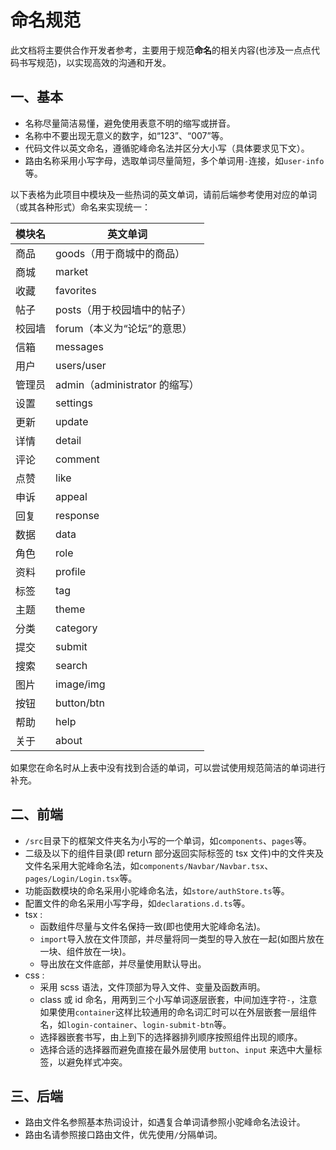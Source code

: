 # 命名规范

此文档将主要供合作开发者参考，主要用于规范**命名**的相关内容(也涉及一点点代码书写规范)，以实现高效的沟通和开发。

## 一、基本

- 名称尽量简洁易懂，避免使用表意不明的缩写或拼音。
- 名称中不要出现无意义的数字，如“123”、“007”等。
- 代码文件以英文命名，遵循驼峰命名法并区分大小写（具体要求见下文）。
- 路由名称采用小写字母，选取单词尽量简短，多个单词用`-`连接，如`user-info`等。

以下表格为此项目中模块及一些热词的英文单词，请前后端参考使用对应的单词（或其各种形式）命名来实现统一：

| 模块名 | 英文单词                      |
| ------ | ----------------------------- |
| 商品   | goods（用于商城中的商品）     |
| 商城   | market                        |
| 收藏   | favorites                     |
| 帖子   | posts（用于校园墙中的帖子）   |
| 校园墙 | forum（本义为“论坛”的意思）   |
| 信箱   | messages                      |
| 用户   | users/user                    |
| 管理员 | admin（administrator 的缩写） |
| 设置   | settings                      |
| 更新   | update                        |
| 详情   | detail                        |
| 评论   | comment                       |
| 点赞   | like                          |
| 申诉   | appeal                        |
| 回复   | response                      |
| 数据   | data                          |
| 角色   | role                          |
| 资料   | profile                       |
| 标签   | tag                           |
| 主题   | theme                         |
| 分类   | category                      |
| 提交   | submit                        |
| 搜索   | search                        |
| 图片   | image/img                     |
| 按钮   | button/btn                    |
| 帮助   | help                          |
| 关于   | about                         |

如果您在命名时从上表中没有找到合适的单词，可以尝试使用规范简洁的单词进行补充。

## 二、前端

- `/src`目录下的框架文件夹名为小写的一个单词，如`components`、`pages`等。
- 二级及以下的组件目录(即 return 部分返回实际标签的 tsx 文件)中的文件夹及文件名采用大驼峰命名法，如`components/Navbar/Navbar.tsx`、`pages/Login/Login.tsx`等。
- 功能函数模块的命名采用小驼峰命名法，如`store/authStore.ts`等。
- 配置文件的命名采用小写字母，如`declarations.d.ts`等。
- tsx :
  - 函数组件尽量与文件名保持一致(即也使用大驼峰命名法)。
  - `import`导入放在文件顶部，并尽量将同一类型的导入放在一起(如图片放在一块、组件放在一块)。
  - 导出放在文件底部，并尽量使用默认导出。
- css :
  - 采用 scss 语法，文件顶部为导入文件、变量及函数声明。
  - class 或 id 命名，用两到三个小写单词逐层嵌套，中间加连字符`-`，注意如果使用`container`这样比较通用的命名词汇时可以在外层嵌套一层组件名，如`login-container`、`login-submit-btn`等。
  - 选择器嵌套书写，由上到下的选择器排列顺序按照组件出现的顺序。
  - 选择合适的选择器而避免直接在最外层使用 `button`、`input` 来选中大量标签，以避免样式冲突。

## 三、后端

- 路由文件名参照基本热词设计，如遇复合单词请参照小驼峰命名法设计。
- 路由名请参照接口路由文件，优先使用`/`分隔单词。

